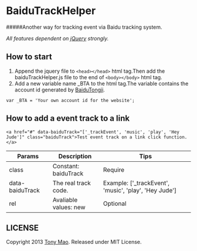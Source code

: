 BaiduTrackHelper
================

#####Another way for tracking event via Baidu tracking system.

_All features dependent on [jQuery](http://jquery.com) strongly._

## How to start ##
1. Append the jquery file to `<head></head>` html tag.Then add the baiduTrackHelper.js file to the end of `<body></body>` html tag.
2. Add a new variable name _BTA to the <head> html tag.The variable contains the account id generated by [BaiduTongji](http://tongji.baidu.com).

```
var _BTA = 'Your own account id for the website';
```

## How to add a event track to a link ##
```
<a href="#" data-baiduTrack="['_trackEvent', 'music', 'play', 'Hey Jude']" class="baiduTrack">Test event track on a link click function.</a>
```
Params | Description | Tips
------------ | ------------- | ------------
class | Constant: baiduTrack  | Require
data-baiduTrack | The real track code.  | Example: ['_trackEvent', 'music', 'play', 'Hey Jude']
rel | Avaliable values: new | Optional

## LICENSE ##
Copyright 2013 [Tony Mao](http://weibo.com/345870926). Released under MIT License.



